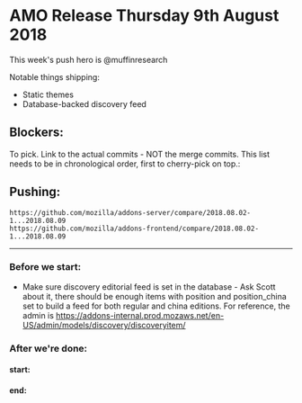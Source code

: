 
# AMO Release Thursday 9th August 2018

This week's push hero is @muffinresearch

Notable things shipping:
* Static themes
* Database-backed discovery feed


## Blockers:

To pick.  Link to the actual commits - NOT the merge commits.  This list needs
to be in chronological order, first to cherry-pick on top.:


## Pushing:

    https://github.com/mozilla/addons-server/compare/2018.08.02-1...2018.08.09
    https://github.com/mozilla/addons-frontend/compare/2018.08.02-1...2018.08.09

-------------------------------------------------------------------------------

### Before we start:
* Make sure discovery editorial feed is set in the database - Ask Scott about it, there should be enough items with position and position_china set to build a feed for both regular and china editions. For reference, the admin is https://addons-internal.prod.mozaws.net/en-US/admin/models/discovery/discoveryitem/

### After we're done:

#### start: 
#### end: 

